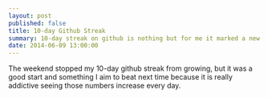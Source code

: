 ```yaml
---
layout: post
published: false
title: 10-day Github Streak
summary: 10-day streak on github is nothing but for me it marked a new record.
date: 2014-06-09 13:00:00
---
```

The weekend stopped my 10-day github streak from growing, but it was a good start and something I aim to beat next time because it is really addictive seeing those numbers increase every day.